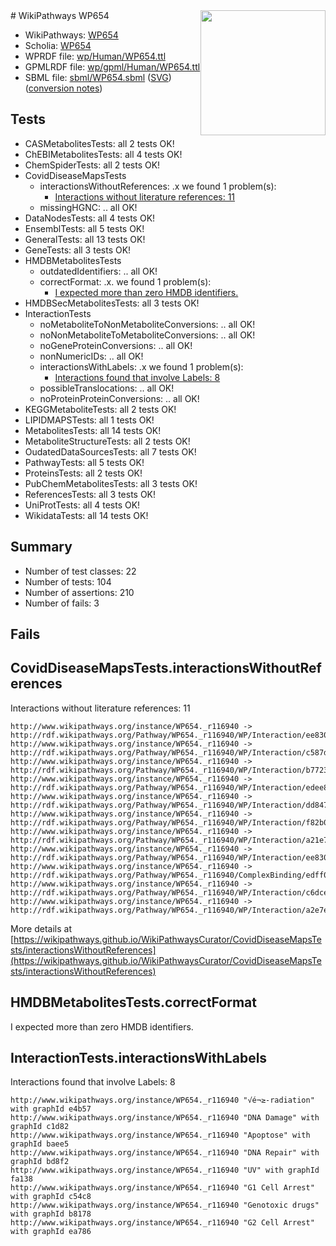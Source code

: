 <img style="float: right; width: 200px" src="../logo.png" />
# WikiPathways WP654

* WikiPathways: [WP654](https://identifiers.org/wikipathways:WP654)
* Scholia: [WP654](https://scholia.toolforge.org/wikipathways/WP654)
* WPRDF file: [wp/Human/WP654.ttl](../wp/Human/WP654.ttl)
* GPMLRDF file: [wp/gpml/Human/WP654.ttl](../wp/gpml/Human/WP654.ttl)
* SBML file: [sbml/WP654.sbml](../sbml/WP654.sbml) ([SVG](../sbml/WP654.svg)) ([conversion notes](../sbml/WP654.txt))

## Tests
* CASMetabolitesTests: all 2 tests OK!
* ChEBIMetabolitesTests: all 4 tests OK!
* ChemSpiderTests: all 2 tests OK!
* CovidDiseaseMapsTests
    * interactionsWithoutReferences: .x we found 1 problem(s):
        * [Interactions without literature references: 11](#9701cce2)
    * missingHGNC: .. all OK!
* DataNodesTests: all 4 tests OK!
* EnsemblTests: all 5 tests OK!
* GeneralTests: all 13 tests OK!
* GeneTests: all 3 tests OK!
* HMDBMetabolitesTests
    * outdatedIdentifiers: .. all OK!
    * correctFormat: .x. we found 1 problem(s):
        * [I expected more than zero HMDB identifiers.](#ad154c1e)
* HMDBSecMetabolitesTests: all 3 tests OK!
* InteractionTests
    * noMetaboliteToNonMetaboliteConversions: .. all OK!
    * noNonMetaboliteToMetaboliteConversions: .. all OK!
    * noGeneProteinConversions: .. all OK!
    * nonNumericIDs: .. all OK!
    * interactionsWithLabels: .x we found 1 problem(s):
        * [Interactions found that involve Labels: 8](#630d267f)
    * possibleTranslocations: .. all OK!
    * noProteinProteinConversions: .. all OK!
* KEGGMetaboliteTests: all 2 tests OK!
* LIPIDMAPSTests: all 1 tests OK!
* MetabolitesTests: all 14 tests OK!
* MetaboliteStructureTests: all 2 tests OK!
* OudatedDataSourcesTests: all 7 tests OK!
* PathwayTests: all 5 tests OK!
* ProteinsTests: all 2 tests OK!
* PubChemMetabolitesTests: all 3 tests OK!
* ReferencesTests: all 3 tests OK!
* UniProtTests: all 4 tests OK!
* WikidataTests: all 14 tests OK!


## Summary

* Number of test classes: 22
* Number of tests: 104
* Number of assertions: 210
* Number of fails: 3

## Fails

<a name="9701cce2" />

## CovidDiseaseMapsTests.interactionsWithoutReferences

Interactions without literature references: 11
```
http://www.wikipathways.org/instance/WP654._r116940 -> http://rdf.wikipathways.org/Pathway/WP654._r116940/WP/Interaction/ee830_1
http://www.wikipathways.org/instance/WP654._r116940 -> http://rdf.wikipathways.org/Pathway/WP654._r116940/WP/Interaction/c587d
http://www.wikipathways.org/instance/WP654._r116940 -> http://rdf.wikipathways.org/Pathway/WP654._r116940/WP/Interaction/b7723
http://www.wikipathways.org/instance/WP654._r116940 -> http://rdf.wikipathways.org/Pathway/WP654._r116940/WP/Interaction/edee8
http://www.wikipathways.org/instance/WP654._r116940 -> http://rdf.wikipathways.org/Pathway/WP654._r116940/WP/Interaction/dd847
http://www.wikipathways.org/instance/WP654._r116940 -> http://rdf.wikipathways.org/Pathway/WP654._r116940/WP/Interaction/f82b0
http://www.wikipathways.org/instance/WP654._r116940 -> http://rdf.wikipathways.org/Pathway/WP654._r116940/WP/Interaction/a21e7
http://www.wikipathways.org/instance/WP654._r116940 -> http://rdf.wikipathways.org/Pathway/WP654._r116940/WP/Interaction/ee830_2
http://www.wikipathways.org/instance/WP654._r116940 -> http://rdf.wikipathways.org/Pathway/WP654._r116940/ComplexBinding/edff0
http://www.wikipathways.org/instance/WP654._r116940 -> http://rdf.wikipathways.org/Pathway/WP654._r116940/WP/Interaction/c6dce
http://www.wikipathways.org/instance/WP654._r116940 -> http://rdf.wikipathways.org/Pathway/WP654._r116940/WP/Interaction/a2e7e
```

More details at [https://wikipathways.github.io/WikiPathwaysCurator/CovidDiseaseMapsTests/interactionsWithoutReferences](https://wikipathways.github.io/WikiPathwaysCurator/CovidDiseaseMapsTests/interactionsWithoutReferences)

<a name="ad154c1e" />

## HMDBMetabolitesTests.correctFormat

I expected more than zero HMDB identifiers.
<a name="630d267f" />

## InteractionTests.interactionsWithLabels

Interactions found that involve Labels: 8
```
http://www.wikipathways.org/instance/WP654._r116940 "√é¬≥-radiation" with graphId e4b57
http://www.wikipathways.org/instance/WP654._r116940 "DNA Damage" with graphId c1d82
http://www.wikipathways.org/instance/WP654._r116940 "Apoptose" with graphId baee5
http://www.wikipathways.org/instance/WP654._r116940 "DNA Repair" with graphId bd8f2
http://www.wikipathways.org/instance/WP654._r116940 "UV" with graphId fa138
http://www.wikipathways.org/instance/WP654._r116940 "G1 Cell Arrest" with graphId c54c8
http://www.wikipathways.org/instance/WP654._r116940 "Genotoxic drugs" with graphId b8178
http://www.wikipathways.org/instance/WP654._r116940 "G2 Cell Arrest" with graphId ea786
```

